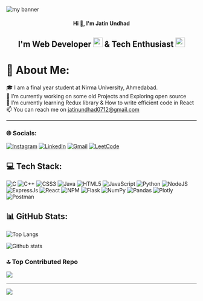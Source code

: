 ![my banner](https://github.com/jatinundhad/jatinundhad/assets/104631814/73ba94d6-57d6-4573-9867-449eca366e41)

<h4 align="center">Hi 👋, I'm Jatin Undhad</h4>
<h2 align="center">I'm Web Developer <img width="25px" src="https://github.githubassets.com/images/icons/emoji/unicode/1f4bb.png?v8"/> & Tech Enthusiast <img width="25px" src="https://github.githubassets.com/images/icons/emoji/unicode/1f468-1f4bb.png?v8"/></h2>

# 💫 About Me:

🎓 I am a final year student at Nirma University, Ahmedabad. <br>🔭 I’m currently working on some old Projects and Exploring open source<br>🌱 I’m currently learning Redux library & How to write efficient code in React<br>📫 You can reach me on jatinundhad0712@gmail.com

---

### 🌐 Socials:

[![Instagram](https://img.shields.io/badge/Instagram-%23E4405F.svg?logo=Instagram&logoColor=white)](https://instagram.com/jatinundhad) [![LinkedIn](https://img.shields.io/badge/LinkedIn-%230077B5.svg?logo=linkedin&logoColor=white)](https://linkedin.com/in/jatinundhad) [![Gmail](https://img.shields.io/badge/Gmail-%23E34F26.svg?logo=Gmail&logoColor=white)](mailto:jatinundhad0712@gmail.com) [![LeetCode](https://img.shields.io/badge/LeetCode-%23ED8B00.svg?logo=LeetCode&logoColor=white)](https://leetcode.com/jatinundhad33)

## 💻 Tech Stack:

![C](https://img.shields.io/badge/c-%2300599C.svg?style=flat&logo=c&logoColor=white) ![C++](https://img.shields.io/badge/c++-%2300599C.svg?style=flat&logo=c%2B%2B&logoColor=white) ![CSS3](https://img.shields.io/badge/css3-%231572B6.svg?style=flat&logo=css3&logoColor=white) ![Java](https://img.shields.io/badge/java-%23ED8B00.svg?style=flat&logo=java&logoColor=white) ![HTML5](https://img.shields.io/badge/html5-%23E34F26.svg?style=flat&logo=html5&logoColor=white) ![JavaScript](https://img.shields.io/badge/javascript-%23323330.svg?style=flat&logo=javascript&logoColor=%23F7DF1E) ![Python](https://img.shields.io/badge/python-3670A0?style=flat&logo=python&logoColor=ffdd54) ![NodeJS](https://img.shields.io/badge/node.js-6DA55F?style=flat&logo=node.js&logoColor=white) ![ExpressJs](https://img.shields.io/badge/express.js-404D59?style=flat&logo=express.js&logoColor=white) ![React](https://img.shields.io/badge/react-%2320232a.svg?style=flat&logo=react&logoColor=%2361DAFB) ![NPM](https://img.shields.io/badge/NPM-%23000000.svg?style=flat&logo=npm&logoColor=white) ![Flask](https://img.shields.io/badge/Flask-000000?style=flat&logo=flask&logoColor=white) ![NumPy](https://img.shields.io/badge/numpy-%23013243.svg?style=flat&logo=numpy&logoColor=white) ![Pandas](https://img.shields.io/badge/pandas-%23150458.svg?style=flat&logo=pandas&logoColor=white) ![Plotly](https://img.shields.io/badge/Plotly-%233F4F75.svg?style=flat&logo=plotly&logoColor=white) ![Postman](https://img.shields.io/badge/Postman-FF6C37?style=flat&logo=postman&logoColor=white)

## 📊 GitHub Stats:

![Top Langs](https://github-readme-stats.vercel.app/api/top-langs/?username=jatinundhad&layout=donut&theme=nord&hide_border=true)

![Github stats](https://github-readme-stats.vercel.app/api?username=jatinundhad&theme=nord&hide_border=true&include_all_commits=false&count_private=true)<br/>

### 🔝 Top Contributed Repo

![](https://github-contributor-stats.vercel.app/api?username=jatinundhad&limit=5&theme=onedark&combine_all_yearly_contributions=true&hide_border=true)

---

[![](https://visitcount.itsvg.in/api?id=jatinundhad&icon=0&color=3)](https://visitcount.itsvg.in)
